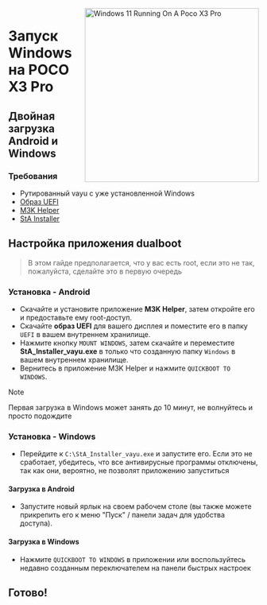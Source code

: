 <img align="right" src="https://github.com/woa-vayu/src_vayu_windows/blob/main/2Poco X3 Pro Windows.png" width="350" alt="Windows 11 Running On A Poco X3 Pro">

# Запуск Windows на POCO X3 Pro

## Двойная загрузка Android и Windows

### Требования 
- Рутированный vayu с уже установленной Windows
- [Образ UEFI](https://github.com/woa-vayu/POCOX3Pro-Releases/releases/latest)
- [M3K Helper](https://github.com/woa-vayu/WoA-Helper-M3K/releases/latest)
- [StA Installer](https://github.com/woa-vayu/POCOX3Pro-Guides/raw/main/Files/StA_Installer_vayu.exe)

## Настройка приложения dualboot
> В этом гайде предполагается, что у вас есть root, если это не так, пожалуйста, сделайте это в первую очередь

### Установка - Android
- Скачайте и установите приложение **M3K Helper**, затем откройте его и предоставьте ему root-доступ.
- Скачайте **образ UEFI** для вашего дисплея и поместите его в папку `UEFI` в вашем внутреннем хранилище.
- Нажмите кнопку `MOUNT WINDOWS`, затем скачайте и переместите **StA_Installer_vayu.exe** в только что созданную папку `Windows` в вашем внутреннем хранилище.
- Вернитесь в приложение M3K Helper и нажмите `QUICKBOOT TO WINDOWS`.
  
> [!NOTE]
> Первая загрузка в Windows может занять до 10 минут, не волнуйтесь и просто подождите

### Установка - Windows
- Перейдите к `C:\StA_Installer_vayu.exe` и запустите его. Если это не сработает, убедитесь, что все антивирусные программы отключены, так как они, вероятно, не позволят приложению запуститься

#### Загрузка в Android
- Запустите новый ярлык на своем рабочем столе (вы также можете прикрепить его к меню "Пуск" / панели задач для удобства доступа).

#### Загрузка в Windows
- Нажмите `QUICKBOOT TO WINDOWS` в приложении или воспользуйтесь недавно созданным переключателем на панели быстрых настроек
  
## Готово!


